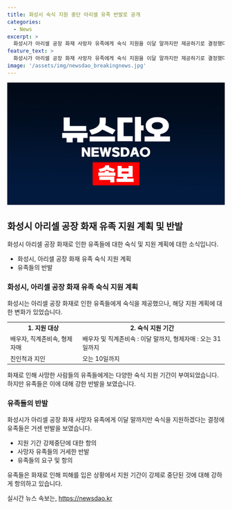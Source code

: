 ```yaml
---
title: 화성시 숙식 지원 중단 아리셀 유족 반발로 공개
categories:
  - News
excerpt: >
  화성시가 아리셀 공장 화재 사망자 유족에게 숙식 지원을 이달 말까지만 제공하기로 결정했다. 불만을 품은 유족들은 시장 면담을 요구하며 농성을 벌이고 있다. 시는 지원 법적 근거 부족으로 제공 중단 결정을 합리화하고 있지만, 유족들과 지인들의 반발은 강하다. 유족들은 시장실로 몰려가 고성으로 항의하고 있다. 150자 이내.
feature_text: >
  화성시가 아리셀 공장 화재 사망자 유족에게 숙식 지원을 이달 말까지만 제공하기로 결정했다. 불만을 품은 유족들은 시장 면담을 요구하며 농성을 벌이고 있다. 시는 지원 법적 근거 부족으로 제공 중단 결정을 합리화하고 있지만, 유족들과 지인들의 반발은 강하다. 유족들은 시장실로 몰려가 고성으로 항의하고 있다. 150자 이내.
image: '/assets/img/newsdao_breakingnews.jpg'
---
```


<p><img src="/assets/img/newsdao_breakingnews.jpg" alt="bookingtag 속보" /></p>

<h2 data-ke-size="size26">화성시 아리셀 공장 화재 유족 지원 계획 및 반발</h2>

<p data-ke-size="size16">화성시 아리셀 공장 화재로 인한 유족들에 대한 숙식 및 지원 계획에 대한 소식입니다.</p>

<ul>
  <li>화성시, 아리셀 공장 화재 유족 숙식 지원 계획</li>
  <li>유족들의 반발</li>
</ul>

<h3>화성시, 아리셀 공장 화재 유족 숙식 지원 계획</h3>

<p data-ke-size="size16">화성시는 아리셀 공장 화재로 인한 유족들에게 숙식을 제공했으나, 해당 지원 계획에 대한 변화가 있었습니다.</p>

<table>
  <tr>
    <td style="text-align: center; height: 17px;"><b>1. 지원 대상</b></td>
    <td style="text-align: center; height: 17px;"><b>2. 숙식 지원 기간</b></td>
  </tr>
  <tr>
    <td>배우자, 직계존비속, 형제자매</td>
    <td>배우자 및 직계존비속 : 이달 말까지, 형제자매 : 오는 31일까지</td>
  </tr>
  <tr>
    <td>친인척과 지인</td>
    <td>오는 10일까지</td>
  </tr>
</table>

<p data-ke-size="size16">화재로 인해 사망한 사람들의 유족들에게는 다양한 숙식 지원 기간이 부여되었습니다. 하지만 유족들은 이에 대해 강한 반발을 보였습니다.</p>

<h3>유족들의 반발</h3>

<p data-ke-size="size16">화성시가 아리셀 공장 화재 사망자 유족에게 이달 말까지만 숙식을 지원하겠다는 결정에 유족들은 거센 반발을 보였습니다.</p>

<ul>
  <li>지원 기간 강제중단에 대한 항의</li>
  <li>사망자 유족들의 거세한 반발</li>
  <li>유족들의 요구 및 항의</li>
</ul>

<p data-ke-size="size16">유족들은 화재로 인해 피해를 입은 상황에서 지원 기간이 강제로 중단된 것에 대해 강하게 항의하고 있습니다.</p>
실시간 뉴스 속보는, <a href="https://newsdao.kr" rel="dofollow">https://newsdao.kr</a>


